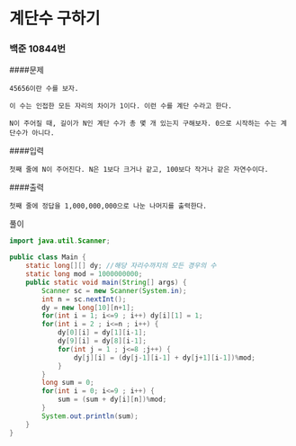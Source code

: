 # 계단수 구하기

### 백준 10844번

####문제

    45656이란 수를 보자.

    이 수는 인접한 모든 자리의 차이가 1이다. 이런 수를 계단 수라고 한다.

    N이 주어질 때, 길이가 N인 계단 수가 총 몇 개 있는지 구해보자. 0으로 시작하는 수는 계단수가 아니다.

####입력

    첫째 줄에 N이 주어진다. N은 1보다 크거나 같고, 100보다 작거나 같은 자연수이다.

####출력

    첫째 줄에 정답을 1,000,000,000으로 나눈 나머지를 출력한다.

풀이

```java
import java.util.Scanner;

public class Main {
	static long[][] dy; //해당 자리수까지의 모든 경우의 수
	static long mod = 1000000000;
	public static void main(String[] args) {
		Scanner sc = new Scanner(System.in);
		int n = sc.nextInt();
		dy = new long[10][n+1];
		for(int i = 1; i<=9 ; i++) dy[i][1] = 1;
		for(int i = 2 ; i<=n ; i++) {
			dy[0][i] = dy[1][i-1];
			dy[9][i] = dy[8][i-1];
			for(int j = 1 ; j<=8 ;j++) {
				dy[j][i] = (dy[j-1][i-1] + dy[j+1][i-1])%mod;		
			}
		}
		long sum = 0;
		for(int i = 0; i<=9 ; i++) {
			sum = (sum + dy[i][n])%mod;
		}
		System.out.println(sum);
	}
}
```